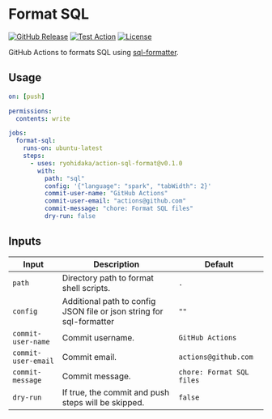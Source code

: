 # Format SQL

[![GitHub Release](https://img.shields.io/github/v/release/ryohidaka/action-sql-format)](https://github.com/ryohidaka/action-sql-format/releases/)
[![Test Action](https://github.com/ryohidaka/action-sql-format/actions/workflows/test.yml/badge.svg)](https://github.com/ryohidaka/action-sql-format/actions/workflows/test.yml)
[![License](https://img.shields.io/badge/license-MIT-blue.svg)](https://opensource.org/licenses/MIT)

GitHub Actions to formats SQL using [sql-formatter](https://www.npmjs.com/package/sql-formatter).

## Usage

```yml
on: [push]

permissions:
  contents: write

jobs:
  format-sql:
    runs-on: ubuntu-latest
    steps:
      - uses: ryohidaka/action-sql-format@v0.1.0
        with:
          path: "sql"
          config: '{"language": "spark", "tabWidth": 2}'
          commit-user-name: "GitHub Actions"
          commit-user-email: "actions@github.com"
          commit-message: "chore: Format SQL files"
          dry-run: false
```

## Inputs

| Input               | Description                                                          | Default                   |
| ------------------- | -------------------------------------------------------------------- | ------------------------- |
| `path`              | Directory path to format shell scripts.                              | `.`                       |
| `config`            | Additional path to config JSON file or json string for sql-formatter | `""`                      |
| `commit-user-name`  | Commit username.                                                     | `GitHub Actions`          |
| `commit-user-email` | Commit email.                                                        | `actions@github.com`      |
| `commit-message`    | Commit message.                                                      | `chore: Format SQL files` |
| `dry-run`           | If true, the commit and push steps will be skipped.                  | `false`                   |
